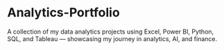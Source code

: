 # Analytics-Portfolio
A collection of my data analytics projects using Excel, Power BI, Python, SQL, and Tableau — showcasing my journey in analytics, AI, and finance.
